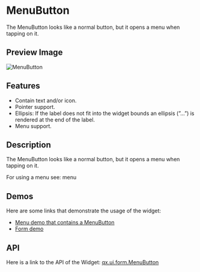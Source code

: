 MenuButton
==========

The MenuButton looks like a normal button, but it opens a menu when tapping on it.

Preview Image
-------------

![MenuButton](/pages/widget/menubutton.png)

Features
--------

-   Contain text and/or icon.
-   Pointer support.
-   Ellipsis: If the label does not fit into the widget bounds an ellipsis (”...”) is rendered at the end of the label.
-   Menu support.

Description
-----------

The MenuButton looks like a normal button, but it opens a menu when tapping on it.

For using a menu see: menu

Demos
-----

Here are some links that demonstrate the usage of the widget:

-   [Menu demo that contains a MenuButton](http://demo.qooxdoo.org/%{version}/demobrowser/#widget~Menu.html)
-   [Form demo](http://demo.qooxdoo.org/%{version}/demobrowser/#showcase~Form.html)

API
---

Here is a link to the API of the Widget:
[qx.ui.form.MenuButton](http://demo.qooxdoo.org/%{version}/apiviewer/#qx.ui.form.MenuButton)

